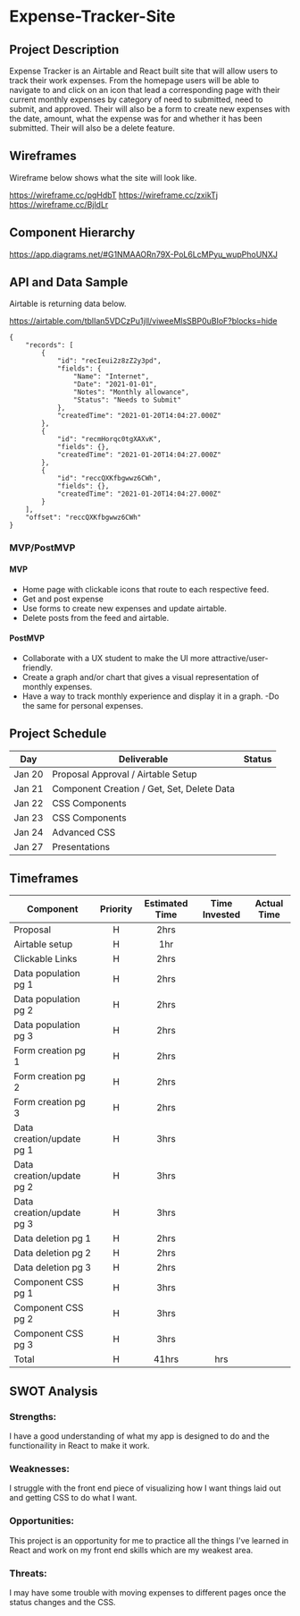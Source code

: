 # Expense-Tracker-Site

## Project Description
Expense Tracker is an Airtable and React built site that will allow users to track their work expenses.  From the homepage users will be able to navigate to and click on an icon that lead a corresponding page with their current monthly expenses by category of need to submitted, need to submit, and approved.  Their will also be a form to create new expenses with the date, amount, what the expense was for and whether it has been submitted.   Their will also be a delete feature.

## Wireframes
Wireframe below shows what the site will look like.

https://wireframe.cc/pgHdbT
https://wireframe.cc/zxikTj
https://wireframe.cc/BjldLr

## Component Hierarchy

https://app.diagrams.net/#G1NMAAORn79X-PoL6LcMPyu_wupPhoUNXJ

## API and Data Sample
Airtable is returning data below.

https://airtable.com/tblIan5VDCzPu1jlI/viweeMlsSBP0uBIoF?blocks=hide

```
{
    "records": [
        {
            "id": "recIeui2z8zZ2y3pd",
            "fields": {
                "Name": "Internet",
                "Date": "2021-01-01",
                "Notes": "Monthly allowance",
                "Status": "Needs to Submit"
            },
            "createdTime": "2021-01-20T14:04:27.000Z"
        },
        {
            "id": "recmHorqc0tgXAXvK",
            "fields": {},
            "createdTime": "2021-01-20T14:04:27.000Z"
        },
        {
            "id": "reccQXKfbgwwz6CWh",
            "fields": {},
            "createdTime": "2021-01-20T14:04:27.000Z"
        }
    ],
    "offset": "reccQXKfbgwwz6CWh"
}

```

### MVP/PostMVP

#### MVP

- Home page with clickable icons that route to each respective feed.
- Get and post expense
- Use forms to create new expenses and update airtable.
- Delete posts from the feed and airtable.

#### PostMVP

- Collaborate with a UX student to make the UI more attractive/user-friendly.
- Create a graph and/or chart that gives a visual representation of monthly expenses.
- Have a way to track monthly experience and display it in a graph.
-Do the same for personal expenses.

## Project Schedule

| Day      | Deliverable                                | Status   |
| -------- | ------------------------------------------ | -------- |
| Jan 20   | Proposal Approval / Airtable Setup         |          |
| Jan 21   | Component Creation / Get, Set, Delete Data |          |
| Jan 22   | CSS Components                             |          |
| Jan 23   | CSS Components                             |          |
| Jan 24   | Advanced CSS                               |          |
| Jan 27   | Presentations                              |          |

## Timeframes

| Component                 | Priority | Estimated Time | Time Invested | Actual Time |
| ------------------------- | :------: | :------------: | :-----------: | :---------: |
| Proposal                  |    H     |      2hrs      |               |             |
| Airtable setup            |    H     |      1hr       |               |             |
| Clickable Links           |    H     |      2hrs      |               |             |
| Data population pg 1      |    H     |      2hrs      |               |             |
| Data population pg 2      |    H     |      2hrs      |               |             |
| Data population pg 3      |    H     |      2hrs      |               |             |
| Form creation pg 1        |    H     |      2hrs      |               |             |
| Form creation pg 2        |    H     |      2hrs      |               |             |
| Form creation pg 3        |    H     |      2hrs      |               |             |
| Data creation/update pg 1 |    H     |      3hrs      |               |             |
| Data creation/update pg 2 |    H     |      3hrs      |               |             |
| Data creation/update pg 3 |    H     |      3hrs      |               |             |
| Data deletion pg 1        |    H     |      2hrs      |               |             |
| Data deletion pg 2        |    H     |      2hrs      |               |             |
| Data deletion pg 3        |    H     |      2hrs      |               |             |
| Component CSS pg 1        |    H     |      3hrs      |               |             |
| Component CSS pg 2        |    H     |      3hrs      |               |             |
| Component CSS pg 3        |    H     |      3hrs      |               |             |
| Total                     |    H     |      41hrs     |       hrs     |             |

## SWOT Analysis

### Strengths:

I have a good understanding of what my app is designed to do and the functionaility in React to make it work.

### Weaknesses:

I struggle with the front end piece of visualizing how I want things laid out and getting CSS to do what I want.

### Opportunities:
This project is an opportunity for me to practice all the things I've learned in React and work on my front end skills which are my weakest area.

### Threats:

I may have some trouble with moving expenses to different pages once the status changes and the CSS.
